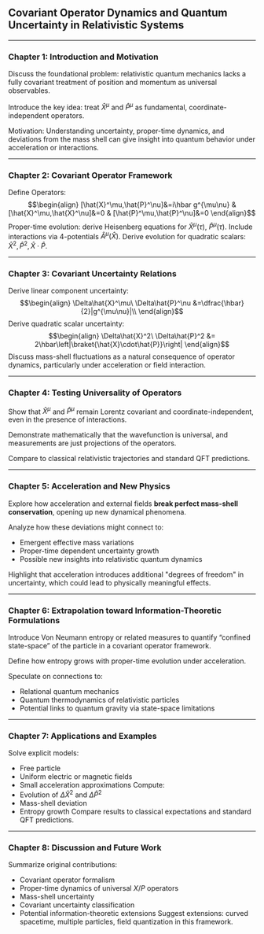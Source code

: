 ## Covariant Operator Dynamics and Quantum Uncertainty in Relativistic Systems
---
### Chapter 1: Introduction and Motivation
Discuss the foundational problem: relativistic quantum mechanics lacks a fully covariant treatment of position and momentum as universal observables.

Introduce the key idea: treat $\hat{X}^\mu$ and $\hat{P}^\mu$ as fundamental, coordinate-independent operators.

Motivation: Understanding uncertainty, proper-time dynamics, and deviations from the mass shell can give insight into quantum behavior under acceleration or interactions.

---
### Chapter 2: Covariant Operator Framework
Define Operators:
$$\begin{align}
[\hat{X}^\mu,\hat{P}^\nu]&=i\hbar g^{\mu\nu} & 
[\hat{X}^\mu,\hat{X}^\nu]&=0 & 
[\hat{P}^\mu,\hat{P}^\nu]&=0
\end{align}$$
Proper-time evolution: derive Heisenberg equations for $\hat{X}^\mu(\tau)$, $\hat{P}^\mu(\tau)$.
Include interactions via 4-potentials $\hat{A}^\mu(\hat{X})$.
Derive evolution for quadratic scalars: $\hat{X}^2, \hat{P}^2, \hat{X}\cdot\hat{P}$.

---
### Chapter 3: Covariant Uncertainty Relations
Derive linear component uncertainty:
$$\begin{align}
\Delta\hat{X}^\mu\ \Delta\hat{P}^\nu &=\dfrac{\hbar}{2}|g^{\mu\nu}|\\
\end{align}$$
Derive quadratic scalar uncertainty:
$$\begin{align}
\Delta\hat{X}^2\ \Delta\hat{P}^2 &= 2\hbar\left|\braket{\hat{X}\cdot\hat{P}}\right|
\end{align}$$
Discuss mass-shell fluctuations as a natural consequence of operator dynamics, particularly under acceleration or field interaction.

---
### Chapter 4: Testing Universality of Operators
Show that $\hat{X}^\mu$ and $\hat{P}^\mu$ remain Lorentz covariant and coordinate-independent, even in the presence of interactions.

Demonstrate mathematically that the wavefunction is universal, and measurements are just projections of the operators.

Compare to classical relativistic trajectories and standard QFT predictions.

---
### Chapter 5: Acceleration and New Physics
Explore how acceleration and external fields **break perfect mass-shell conservation**, opening up new dynamical phenomena.

Analyze how these deviations might connect to:
 - Emergent effective mass variations
 - Proper-time dependent uncertainty growth
 - Possible new insights into relativistic quantum dynamics

Highlight that acceleration introduces additional "degrees of freedom" in uncertainty, which could lead to physically meaningful effects.

---
### Chapter 6: Extrapolation toward Information-Theoretic Formulations
Introduce Von Neumann entropy or related measures to quantify “confined state-space” of the particle in a covariant operator framework.

Define how entropy grows with proper-time evolution under acceleration.

Speculate on connections to:
 - Relational quantum mechanics
 - Quantum thermodynamics of relativistic particles
 - Potential links to quantum gravity via state-space limitations

---
### Chapter 7: Applications and Examples
Solve explicit models:
 - Free particle
 - Uniform electric or magnetic fields
 - Small acceleration approximations
Compute:
 - Evolution of $\Delta\hat{X}^2$ and $\Delta\hat{P}^2$
 - Mass-shell deviation
 - Entropy growth
Compare results to classical expectations and standard QFT predictions.

---
### Chapter 8: Discussion and Future Work
Summarize original contributions:
 - Covariant operator formalism
 - Proper-time dynamics of universal $X$/$P$ operators
 - Mass-shell uncertainty
 - Covariant uncertainty classification
 - Potential information-theoretic extensions
Suggest extensions: curved spacetime, multiple particles, field quantization in this framework.
